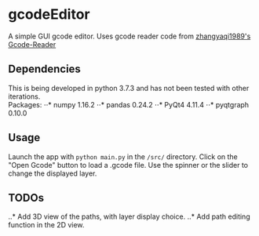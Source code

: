 # gcodeEditor
A simple GUI gcode editor.
Uses gcode reader code from [zhangyaqi1989's Gcode-Reader](https://github.com/zhangyaqi1989/Gcode-Reader)

## Dependencies
This is being developed in python 3.7.3 and has not been tested with other iterations.  
Packages:
⋅⋅* numpy 1.16.2
⋅⋅* pandas 0.24.2
⋅⋅* PyQt4 4.11.4
⋅⋅* pyqtgraph 0.10.0

## Usage
Launch the app with `python main.py` in the `/src/` directory.
Click on the "Open Gcode" button to load a .gcode file.
Use the spinner or the slider to change the displayed layer.

## TODOs
..* Add 3D view of the paths, with layer display choice.
..* Add path editing function in the 2D view.
